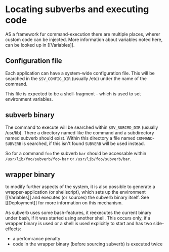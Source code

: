 # Locating subverbs and executing code #

AS a framework fur command-execution there are multiple places, wherer
custom code can be injected. More information about variables noted here,
can be looked up in [[Variables]].

## Configuration file ##

Each application can have a system-wide configuration file. This will
be searched in the `$SV_CONFIG_DIR` (usually /etc) under the name of the
command.

This file is expected to be a shell-fragment - which is used to set
environment variables.

## subverb binary ##

The command to execute will be searched within `$SV_SUBCMD_DIR` (usually
/usr/lib). There a directory named like the command and a subdirectory
named subverb should exist. Within this directory a file named
`COMMAND-SUBVERB` is searched, if this isn't found `SUBVERB` will
be used instead.

So for a command `foo` the subverb `bar` should be accessable within
`/usr/lib/foo/subverb/foo-bar` or `/usr/lib/foo/subverb/bar`.

## wrapper binary ##

to modify further aspects of the system, it is also possible
to generate a wrapper-application (or shellscript), which
sets up the environment [[Variables]] and executes (or sources)
the subverb binary itself. See [[Deployment]] for more information
on this mechanism.

As subverb uses some bash-features, it reexecutes the
current binary under bash, if it was started using another shell.
This occurs only, if a wrapper binary is used or a shell is used explicitly
to start and has two side-effects:
* a perfomrance penalty
* code in the wrapper binary (before sourcing subverb) is executed twice

